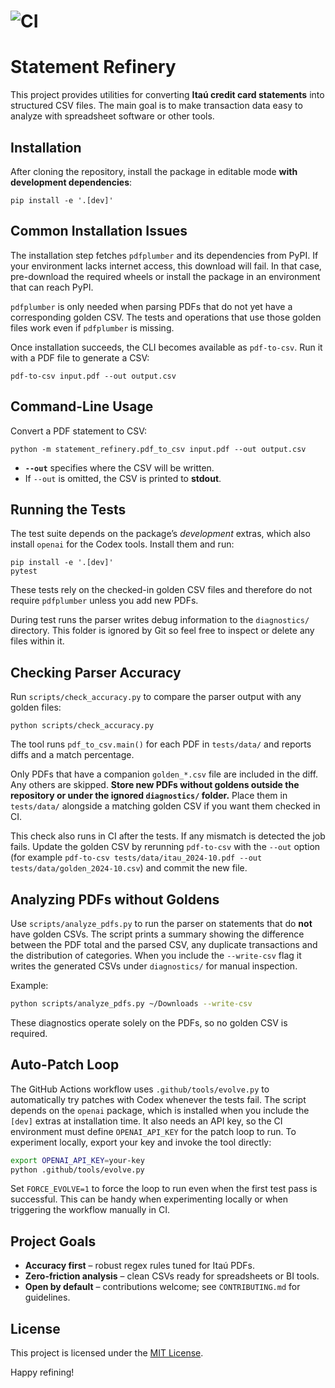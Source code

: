 # ![CI](https://github.com/leolech14/Evolve/actions/workflows/ci.yaml/badge.svg)

# Statement Refinery

This project provides utilities for converting **Itaú credit card statements** into structured CSV files. The main goal is to make transaction data easy to analyze with spreadsheet software or other tools.

## Installation

After cloning the repository, install the package in editable mode **with development dependencies**:

    pip install -e '.[dev]'

## Common Installation Issues

The installation step fetches `pdfplumber` and its dependencies from PyPI.
If your environment lacks internet access, this download will fail. In that
case, pre-download the required wheels or install the package in an
environment that can reach PyPI.

`pdfplumber` is only needed when parsing PDFs that do not yet have a
corresponding golden CSV. The tests and operations that use those golden files
work even if `pdfplumber` is missing.

Once installation succeeds, the CLI becomes available as `pdf-to-csv`. Run it
with a PDF file to generate a CSV:

    pdf-to-csv input.pdf --out output.csv

## Command-Line Usage

Convert a PDF statement to CSV:

    python -m statement_refinery.pdf_to_csv input.pdf --out output.csv

* **`--out`** specifies where the CSV will be written.  
* If `--out` is omitted, the CSV is printed to **stdout**.

## Running the Tests

The test suite depends on the package’s *development* extras, which also install `openai` for the Codex tools. Install them and run:

    pip install -e '.[dev]'
    pytest

These tests rely on the checked-in golden CSV files and therefore do not
require `pdfplumber` unless you add new PDFs.

During test runs the parser writes debug information to the `diagnostics/`
directory. This folder is ignored by Git so feel free to inspect or delete any
files within it.

## Checking Parser Accuracy

Run `scripts/check_accuracy.py` to compare the parser output with any golden files:

    python scripts/check_accuracy.py

The tool runs `pdf_to_csv.main()` for each PDF in `tests/data/` and reports diffs and a match percentage.

Only PDFs that have a companion `golden_*.csv` file are included in the diff. Any
others are skipped. **Store new PDFs without goldens outside the repository or under
the ignored `diagnostics/` folder.** Place them in `tests/data/` alongside a matching
golden CSV if you want them checked in CI.

This check also runs in CI after the tests. If any mismatch is detected the job
fails. Update the golden CSV by rerunning `pdf-to-csv` with the `--out` option
(for example `pdf-to-csv tests/data/itau_2024-10.pdf --out tests/data/golden_2024-10.csv`) and commit
the new file.

## Analyzing PDFs without Goldens

Use `scripts/analyze_pdfs.py` to run the parser on statements that do **not**
have golden CSVs. The script prints a summary showing the difference between the
PDF total and the parsed CSV, any duplicate transactions and the distribution of
categories. When you include the `--write-csv` flag it writes the generated
CSVs under `diagnostics/` for manual inspection.

Example:

```bash
python scripts/analyze_pdfs.py ~/Downloads --write-csv
```

These diagnostics operate solely on the PDFs, so no golden CSV is required.


## Auto-Patch Loop

The GitHub Actions workflow uses `.github/tools/evolve.py` to automatically
try patches with Codex whenever the tests fail. The script depends on the
`openai` package, which is installed when you include the `[dev]` extras at
installation time. It also needs an API key, so the CI environment must
define `OPENAI_API_KEY` for the patch loop to run. To experiment locally,
export your key and invoke the tool directly:

```bash
export OPENAI_API_KEY=your-key
python .github/tools/evolve.py
```

Set `FORCE_EVOLVE=1` to force the loop to run even when the first test pass
is successful. This can be handy when experimenting locally or when
triggering the workflow manually in CI.

## Project Goals

* **Accuracy first** – robust regex rules tuned for Itaú PDFs.  
* **Zero-friction analysis** – clean CSVs ready for spreadsheets or BI tools.  
* **Open by default** – contributions welcome; see `CONTRIBUTING.md` for guidelines.

## License

This project is licensed under the [MIT License](LICENSE).

Happy refining!
